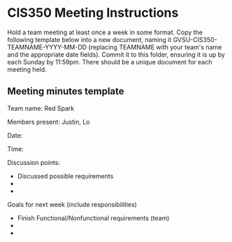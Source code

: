 # CIS350 Meeting Instructions

Hold a team meeting at least once a week in some format.  Copy the following template below into a new document, naming it GVSU-CIS350-TEAMNAME-YYYY-MM-DD (replacing TEAMNAME with your team's name and the appropriate date fields).  Commit it to this folder, ensuring it is up by each Sunday by 11:59pm.  There should be a unique document for each meeting held.

## Meeting minutes template

Team name: Red Spark 

Members present: Justin, Lo

Date: 

Time: 

Discussion points: 

* Discussed possible requirements
* 
* 

Goals for next week (include responsibilities)

* Finish Functional/Nonfunctional requirements (team)
* 
* 



